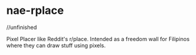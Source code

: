 # nae-rplace
//unfinished

Pixel Placer like Reddit's r/place. Intended as a freedom wall for Filipinos where they can draw stuff using pixels.
